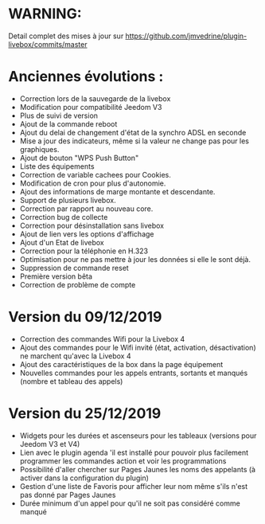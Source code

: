 
# WARNING:

Detail complet des mises à jour sur https://github.com/jmvedrine/plugin-livebox/commits/master

# Anciennes évolutions :

- Correction lors de la sauvegarde de la livebox
- Modification pour compatibilité Jeedom V3
- Plus de suivi de version
- Ajout de la commande reboot
- Ajout du delai de changement d'état de la synchro ADSL en seconde
- Mise a jour des indicateurs, même si la valeur ne change pas pour les graphiques.
- Ajout de bouton "WPS Push Button"
- Liste des équipements
- Correction de variable cachees pour Cookies.
- Modification de cron pour plus d'autonomie.
- Ajout des informations de marge montante et descendante.
- Support de plusieurs livebox.
- Correction par rapport au nouveau core.
- Correction bug de collecte
- Correction pour désinstallation sans livebox
- Ajout de lien vers les options d'affichage
- Ajout d'un Etat de livebox
- Correction pour la téléphonie en H.323
- Optimisation pour ne pas mettre à jour les données si elle le sont déjà.
- Suppression de commande reset
- Première version bêta
- Correction de problème de compte

# Version du 09/12/2019

- Correction des commandes Wifi pour la Livebox 4
- Ajout des commandes pour le Wifi invité (état, activation, désactivation) ne marchent qu'avec la Livebox 4
- Ajout des caractéristiques de la box dans la page équipement
- Nouvelles commandes pour les appels entrants, sortants et manqués (nombre et tableau des appels)

# Version du 25/12/2019

- Widgets pour les durées et ascenseurs pour les tableaux (versions pour Jeedom V3 et V4)
- Lien avec le plugin agenda 'il est installé pour pouvoir plus facilement programmer les commandes action et voir les programmations
- Possibilité d'aller chercher sur Pages Jaunes les noms des appelants (à activer dans la configuration du plugin)
- Gestion d'une liste de Favoris pour afficher leur nom même s'ils n'est pas donné par Pages Jaunes
- Durée minimum d'un appel pour qu'il ne soit pas considéré comme manqué